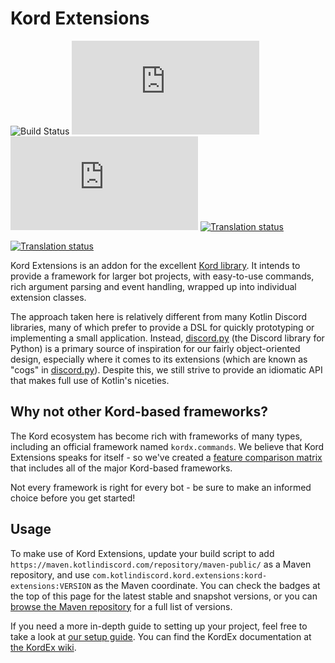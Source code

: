 # Kord Extensions

![Build Status](https://badgen.net/github/checks/kord-extensions/kord-extensions/root?icon=github&label=build&scale) ![Release](https://badgen.net/maven/v/metadata-url/https/maven.kotlindiscord.com/repository/maven-releases/com/kotlindiscord/kord/extensions/kord-extensions/maven-metadata.xml?icon=maven&label=release&color=blue&scale) ![Snapshot](https://badgen.net/maven/v/metadata-url/https/maven.kotlindiscord.com/repository/maven-snapshots/com/kotlindiscord/kord/extensions/kord-extensions/maven-metadata.xml?icon=maven&label=snapshot&color=orange&scale) [![Translation status](https://hosted.weblate.org/widgets/kord-extensions/-/main/svg-badge.svg)](https://hosted.weblate.org/engage/kord-extensions/)

[![Translation status](https://hosted.weblate.org/widgets/kord-extensions/-/main/287x66-grey.png)](https://hosted.weblate.org/engage/kord-extensions/)

Kord Extensions is an addon for the excellent [Kord library](https://github.com/kordlib/kord). It intends to provide a framework for larger 
bot projects, with easy-to-use commands, rich argument parsing and event handling, wrapped up into individual extension classes.

The approach taken here is relatively different from many Kotlin Discord libraries, many of which prefer to provide a DSL for quickly 
prototyping or implementing a small application. Instead, [discord.py](https://github.com/Rapptz/discord.py) (the Discord library for Python) 
is a primary source of inspiration for our fairly object-oriented design, especially where it comes to its extensions (which are known as 
"cogs" in [discord.py](http://discord.py)). Despite this, we still strive to provide an idiomatic API that makes full use of Kotlin's niceties.

## Why not other Kord-based frameworks?

The Kord ecosystem has become rich with frameworks of many types, including an official framework named `kordx.commands`. We believe that 
Kord Extensions speaks for itself - so we've created a 
[feature comparison matrix]([https://kordex.kotlindiscord.com/framework-comparison](https://docs.google.com/spreadsheets/d/e/2PACX-1vQtsks-QAnwoR0VmWgjTzq5T2QD66wNpEsWE_g5aZ6Z-nM6cJ3MpjIVF0m79j8of8huh4bIuxOIqz2-/pubhtml)) that includes all of the major Kord-based frameworks.

Not every framework is right for every bot - be sure to make an informed choice before you get started!

## Usage

To make use of Kord Extensions, update your build script to add `https://maven.kotlindiscord.com/repository/maven-public/` as a Maven 
repository, and use `com.kotlindiscord.kord.extensions:kord-extensions:VERSION` as the Maven coordinate. You can check the badges at the 
top of this page for the latest stable and snapshot versions, or you can 
[browse the Maven repository](https://maven.kotlindiscord.com/#browse/browse:maven-public:com%2Fkotlindiscord%2Fkord%2Fextensions%2Fkord-extensions) 
for a full list of versions.

If you need a more in-depth guide to setting up your project, feel free to take a look at [our setup guide](https://kordex.kotlindiscord.com/guides/setup).
You can find the KordEx documentation at [the KordEx wiki](https://kordex.kotlindiscord.com/).
